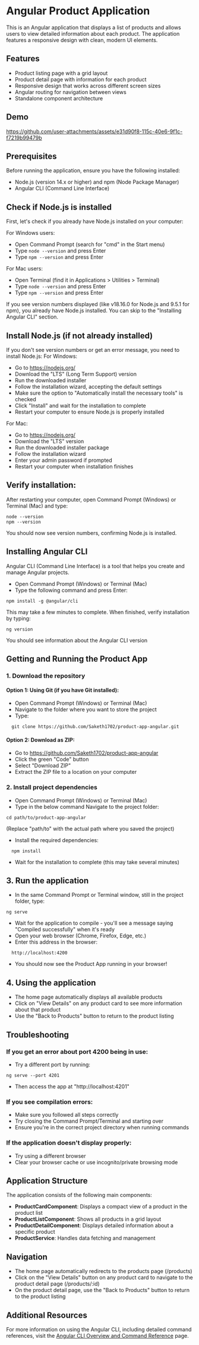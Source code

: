 # Angular Product Application

This is an Angular application that displays a list of products and allows users to view detailed information about each product. The application features a responsive design with clean, modern UI elements.

## Features

- Product listing page with a grid layout
- Product detail page with information for each product
- Responsive design that works across different screen sizes
- Angular routing for navigation between views
- Standalone component architecture

## Demo

https://github.com/user-attachments/assets/e31d90f8-115c-40e6-9f1c-f7219b99479b




## Prerequisites

Before running the application, ensure you have the following installed:

- Node.js (version 14.x or higher) and npm (Node Package Manager)
- Angular CLI (Command Line Interface)
## Check if Node.js is installed
First, let's check if you already have Node.js installed on your computer:

For Windows users:

- Open Command Prompt (search for "cmd" in the Start menu)
- Type ```node --version``` and press Enter
- Type ```npm --version``` and press Enter

For Mac users:

- Open Terminal (find it in Applications > Utilities > Terminal)
- Type ```node --version``` and press Enter
- Type ```npm --version``` and press Enter

If you see version numbers displayed (like v18.16.0 for Node.js and 9.5.1 for npm), you already have Node.js installed. You can skip to the "Installing Angular CLI" section.

## Install Node.js (if not already installed)

If you don't see version numbers or get an error message, you need to install Node.js:
For Windows:

- Go to https://nodejs.org/
- Download the "LTS" (Long Term Support) version
- Run the downloaded installer
- Follow the installation wizard, accepting the default settings
- Make sure the option to "Automatically install the necessary tools" is checked
- Click "Install" and wait for the installation to complete
- Restart your computer to ensure Node.js is properly installed

For Mac:

- Go to https://nodejs.org/
- Download the "LTS" version
- Run the downloaded installer package
- Follow the installation wizard
- Enter your admin password if prompted
- Restart your computer when installation finishes

## Verify installation:

After restarting your computer, open Command Prompt (Windows) or Terminal (Mac) and type:
```
node --version
npm --version
```
You should now see version numbers, confirming Node.js is installed.

## Installing Angular CLI

Angular CLI (Command Line Interface) is a tool that helps you create and manage Angular projects.

- Open Command Prompt (Windows) or Terminal (Mac)
- Type the following command and press Enter:
```
npm install -g @angular/cli
```
This may take a few minutes to complete. When finished, verify installation by typing:
```
ng version
```
You should see information about the Angular CLI version

## Getting and Running the Product App
### 1. Download the repository

#### Option 1: Using Git (if you have Git installed):

- Open Command Prompt (Windows) or Terminal (Mac)
- Navigate to the folder where you want to store the project
- Type:
```
  git clone https://github.com/Saketh1702/product-app-angular.git
```

#### Option 2: Download as ZIP:

- Go to https://github.com/Saketh1702/product-app-angular
- Click the green "Code" button
- Select "Download ZIP"
- Extract the ZIP file to a location on your computer

### 2. Install project dependencies

- Open Command Prompt (Windows) or Terminal (Mac)
- Type in the below command Navigate to the project folder:
```
cd path/to/product-app-angular
```
(Replace "path/to" with the actual path where you saved the project)

- Install the required dependencies:
```
  npm install
```
- Wait for the installation to complete (this may take several minutes)

## 3. Run the application

- In the same Command Prompt or Terminal window, still in the project folder, type:
```
ng serve
```
- Wait for the application to compile - you'll see a message saying "Compiled successfully" when it's ready
- Open your web browser (Chrome, Firefox, Edge, etc.)
- Enter this address in the browser:
```
  http://localhost:4200
```
- You should now see the Product App running in your browser!

## 4. Using the application

- The home page automatically displays all available products
- Click on "View Details" on any product card to see more information about that product
- Use the "Back to Products" button to return to the product listing

## Troubleshooting
### If you get an error about port 4200 being in use:

- Try a different port by running:
```
ng serve --port 4201
```
- Then access the app at "http://localhost:4201"

### If you see compilation errors:

- Make sure you followed all steps correctly
- Try closing the Command Prompt/Terminal and starting over
- Ensure you're in the correct project directory when running commands

### If the application doesn't display properly:

- Try using a different browser
- Clear your browser cache or use incognito/private browsing mode

## Application Structure
The application consists of the following main components:

- **ProductCardComponent**: Displays a compact view of a product in the product list
- **ProductListComponent**: Shows all products in a grid layout
- **ProductDetailComponent**: Displays detailed information about a specific product
- **ProductService**: Handles data fetching and management

## Navigation

- The home page automatically redirects to the products page (/products)
- Click on the "View Details" button on any product card to navigate to the product detail page (/products/:id)
- On the product detail page, use the "Back to Products" button to return to the product listing


## Additional Resources

For more information on using the Angular CLI, including detailed command references, visit the [Angular CLI Overview and Command Reference](https://angular.dev/tools/cli) page.
